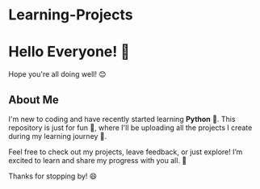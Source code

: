 # Learning-Projects

# Hello Everyone! 👋

Hope you're all doing well! 😊

## About Me

I'm new to coding and have recently started learning **Python** 🐍. This repository is just for fun 🎉, where I'll be uploading all the projects I create during my learning journey 🚀.

Feel free to check out my projects, leave feedback, or just explore! I’m excited to learn and share my progress with you all. 🙌

Thanks for stopping by! 😄
